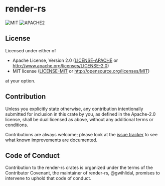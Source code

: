 render-rs
========

![MIT](https://img.shields.io/badge/license-MIT-blue.svg)
![APACHE2](https://img.shields.io/badge/license-APACHE2-blue.svg)

## License

Licensed under either of

 * Apache License, Version 2.0 ([LICENSE-APACHE](LICENSE-APACHE) or http://www.apache.org/licenses/LICENSE-2.0)
 * MIT license ([LICENSE-MIT](LICENSE-MIT) or http://opensource.org/licenses/MIT)

at your option.

## Contribution

Unless you explicitly state otherwise, any contribution intentionally submitted
for inclusion in this crate by you, as defined in the Apache-2.0 license, shall
be dual licensed as above, without any additional terms or conditions.

Contributions are always welcome; please look at the [issue tracker](https://github.com/gwihlidal/render-rs/issues) to see what
known improvements are documented.

## Code of Conduct

Contribution to the render-rs crates is organized under the terms of the
Contributor Covenant, the maintainer of render-rs, @gwihlidal, promises to
intervene to uphold that code of conduct.
